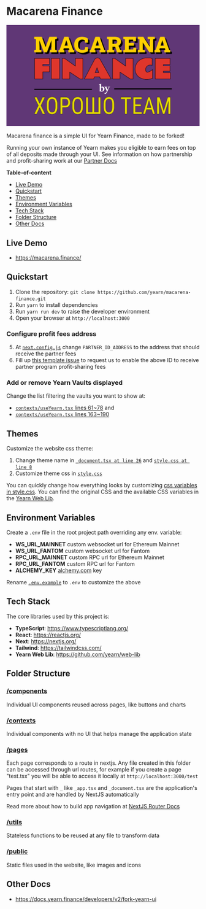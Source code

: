 # Macarena Finance

![](./public/og.png)

Macarena finance is a simple UI for Yearn Finance, made to be forked!

Running your own instance of Yearn makes you eligible to earn fees on top of all deposits made through your UI. See information on how partnership and profit-sharing work at our [Partner Docs](https://docs.yearn.finance/partners/introduction#profit-share-model)

**Table-of-content**

- [Live Demo](#live-demo)
- [Quickstart](#quickstart)
- [Themes](#themes)
- [Environment Variables](#environment-variables)
- [Tech Stack](#tech-stack)
- [Folder Structure](#folder-structure)
- [Other Docs](#other-docs)

## Live Demo

- <https://macarena.finance/>

## Quickstart

1. Clone the repository: `git clone https://github.com/yearn/macarena-finance.git`
2. Run `yarn` to install dependencies
3. Run `yarn run dev` to raise the developer environment
4. Open your browser at `http://localhost:3000`

### Configure profit fees address

5. At [`next.config.js`](./next.config.js) change `PARTNER_ID_ADDRESS` to the address that should receive the partner fees
6. Fill up [this template issue](https://github.com/yearn/macarena-finance/issues/new?assignees=&labels=partnership+request&template=partnership-request.yml) to request us to enable the above ID to receive partner program profit-sharing fees

### Add or remove Yearn Vaults displayed

Change the list filtering the vaults you want to show at:

- [`contexts/useYearn.tsx` lines 61~78](https://github.com/yearn/macarena-finance/blob/main/contexts/useYearn.tsx#L61-L78) and
- [`contexts/useYearn.tsx` lines 163~190](https://github.com/yearn/macarena-finance/blob/main/contexts/useYearn.tsx#L163-L190)

## Themes

Customize the website css theme:

1. Change theme name in [`_document.tsx at line 26`](https://github.com/yearn/macarena-finance/blob/main/pages/_document.tsx#L26) and [`style.css at line 8`](https://github.com/yearn/macarena-finance/blob/main/style.css#L8)
2. Customize theme css in [`style.css`](https://github.com/yearn/macarena-finance/blob/main/style.css)

You can quickly change how everything looks by customizing [css variables in style.css](https://github.com/yearn/macarena-finance/blob/main/style.css#L9-L24). You can find the original CSS and the available CSS variables in the [Yearn Web Lib](https://github.com/yearn/web-lib/blob/main/packages/web-lib/style.css).

## Environment Variables

Create a `.env` file in the root project path overriding any env. variable:

- **WS_URL_MAINNET** custom websocket url for Ethereum Mainnet
- **WS_URL_FANTOM** custom websocket url for Fantom
- **RPC_URL_MAINNET** custom RPC url for Ethereum Mainnet
- **RPC_URL_FANTOM** custom RPC url for Fantom
- **ALCHEMY_KEY** [alchemy.com](https://www.alchemy.com/) key

Rename [`.env.example`](./.env.example) to `.env` to customize the above

## Tech Stack

The core libraries used by this project is:

- **TypeScript**: <https://www.typescriptlang.org/>
- **React**: <https://reactjs.org/>
- **Next**: <https://nextjs.org/>
- **Tailwind**: <https://tailwindcss.com/>
- **Yearn Web Lib**: <https://github.com/yearn/web-lib>

## Folder Structure

### [/components](./components)

Individual UI components reused across pages, like buttons and charts

### [/contexts](./contexts)

Individual components with no UI that helps manage the application state

### [/pages](./pages)

Each page corresponds to a route in nextjs. Any file created in this folder can be accessed through url routes, for example if you create a page "test.tsx" you will be able to access it locally at `http://localhost:3000/test`

Pages that start with `_` like `_app.tsx` and `_document.tsx` are the application's entry point and are handled by NextJS automatically

Read more about how to build app navigation at [NextJS Router Docs](https://nextjs.org/docs/api-reference/next/router#usage)

### [/utils](./utils)

Stateless functions to be reused at any file to transform data

### [/public](./public)

Static files used in the website, like images and icons

## Other Docs

- <https://docs.yearn.finance/developers/v2/fork-yearn-ui>
